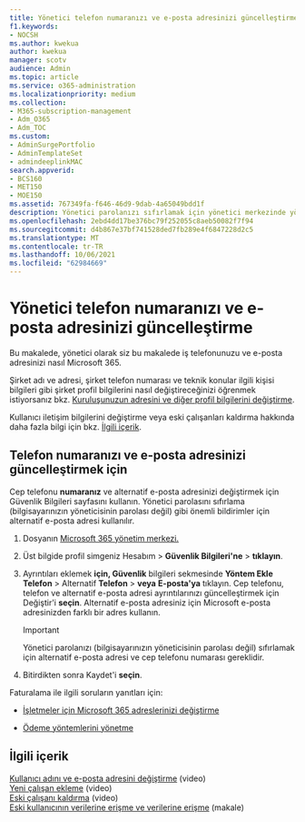 ```yaml
---
title: Yönetici telefon numaranızı ve e-posta adresinizi güncelleştirme
f1.keywords:
- NOCSH
ms.author: kwekua
author: kwekua
manager: scotv
audience: Admin
ms.topic: article
ms.service: o365-administration
ms.localizationpriority: medium
ms.collection:
- M365-subscription-management
- Adm_O365
- Adm_TOC
ms.custom:
- AdminSurgePortfolio
- AdminTemplateSet
- admindeeplinkMAC
search.appverid:
- BCS160
- MET150
- MOE150
ms.assetid: 767349fa-f646-46d9-9dab-4a65049bdd1f
description: Yönetici parolanızı sıfırlamak için yönetici merkezinde yönetici telefon numarasını ve e-posta adresini güncelleştirin.
ms.openlocfilehash: 2ebd4dd17be376bc79f252055c8aeb50082f7f94
ms.sourcegitcommit: d4b867e37bf741528ded7fb289e4f6847228d2c5
ms.translationtype: MT
ms.contentlocale: tr-TR
ms.lasthandoff: 10/06/2021
ms.locfileid: "62984669"
---
```

# <a name="update-your-admin-phone-number-and-email-address"></a>Yönetici telefon numaranızı ve e-posta adresinizi güncelleştirme

Bu makalede, yönetici olarak siz bu makalede iş telefonunuzu ve e-posta adresinizi nasıl Microsoft 365.
  
Şirket adı ve adresi, şirket telefon numarası ve teknik konular ilgili kişisi bilgileri gibi şirket profil bilgilerini nasıl değiştireceğinizi öğrenmek istiyorsanız bkz. [Kuruluşunuzun adresini ve diğer profil bilgilerini değiştirme](change-address-contact-and-more.md).

Kullanıcı iletişim bilgilerini değiştirme veya eski çalışanları kaldırma hakkında daha fazla bilgi için bkz. [İlgili içerik](#related-content).
  
## <a name="to-update-your-phone-number-and-email-address"></a>Telefon numaranızı ve e-posta adresinizi güncelleştirmek için

Cep telefonu **numaranız** ve alternatif e-posta adresinizi değiştirmek için Güvenlik Bilgileri sayfasını kullanın. Yönetici parolasını sıfırlama (bilgisayarınızın yöneticisinin parolası değil) gibi önemli bildirimler için alternatif e-posta adresi kullanılır. 
  
1. Dosyanın <a href="https://go.microsoft.com/fwlink/p/?linkid=2024339" target="_blank">Microsoft 365 yönetim merkezi.</a>

2. Üst bilgide profil simgeniz Hesabım \> **Güvenlik Bilgileri'ne** \> **tıklayın**.

3. Ayrıntıları eklemek **için, Güvenlik** bilgileri sekmesinde **Yöntem Ekle Telefon** \> Alternatif **Telefon** \> **veya** **E-posta'ya** tıklayın. Cep telefonu, telefon ve alternatif e-posta adresi ayrıntılarınızı güncelleştirmek için Değiştir'i **seçin**. Alternatif e-posta adresiniz için Microsoft e-posta adresinizden farklı bir adres kullanın.

    > [!IMPORTANT]
    > Yönetici parolanızı (bilgisayarınızın yöneticisinin parolası değil) sıfırlamak için alternatif e-posta adresi ve cep telefonu numarası gereklidir.

4. Bitirdikten sonra Kaydet'i **seçin**.
  
Faturalama ile ilgili soruların yanıtları için:
  
- [İşletmeler için Microsoft 365 adreslerinizi değiştirme](../../commerce/billing-and-payments/change-your-billing-addresses.md)

- [Ödeme yöntemlerini yönetme](../../commerce/billing-and-payments/manage-payment-methods.md)

## <a name="related-content"></a>İlgili içerik

[Kullanıcı adını ve e-posta adresini değiştirme](../add-users/change-a-user-name-and-email-address.md) (video)\
[Yeni çalışan ekleme](../add-users/add-new-employee.md) (video)\
[Eski çalışanı kaldırma](../add-users/remove-former-employee.md) (video)\
[Eski kullanıcının verilerine erişme ve verilerine erişme](../add-users/get-access-to-and-back-up-a-former-user-s-data.md) (makale)